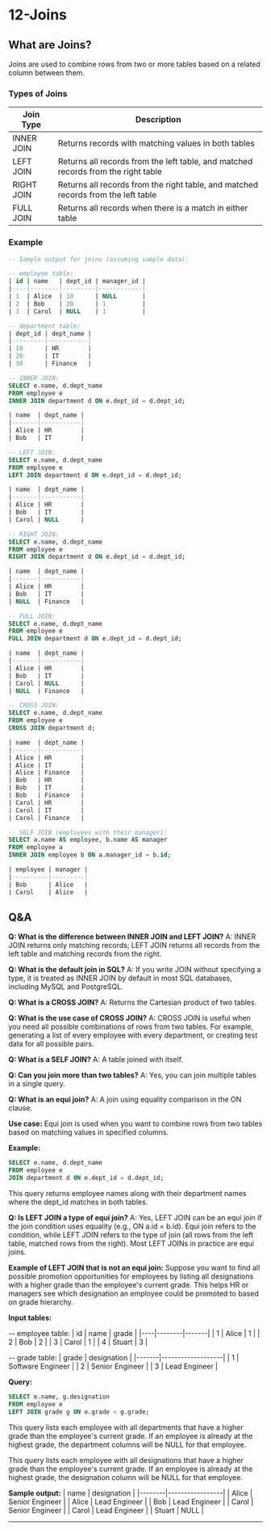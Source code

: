 # 12-Joins

## What are Joins?
Joins are used to combine rows from two or more tables based on a related column between them.

### Types of Joins
| Join Type   | Description                                      |
|-------------|--------------------------------------------------|
| INNER JOIN  | Returns records with matching values in both tables |
| LEFT JOIN   | Returns all records from the left table, and matched records from the right table |
| RIGHT JOIN  | Returns all records from the right table, and matched records from the left table |
| FULL JOIN   | Returns all records when there is a match in either table |

### Example
```sql
-- Sample output for joins (assuming sample data):

-- employee table:
| id | name   | dept_id | manager_id |
|----|--------|---------|------------|
| 1  | Alice  | 10      | NULL       |
| 2  | Bob    | 20      | 1          |
| 3  | Carol  | NULL    | 1          |

-- department table:
| dept_id | dept_name |
|---------|-----------|
| 10      | HR        |
| 20      | IT        |
| 30      | Finance   |

-- INNER JOIN:
SELECT e.name, d.dept_name
FROM employee e
INNER JOIN department d ON e.dept_id = d.dept_id;

| name  | dept_name |
|-------|-----------|
| Alice | HR        |
| Bob   | IT        |

-- LEFT JOIN:
SELECT e.name, d.dept_name
FROM employee e
LEFT JOIN department d ON e.dept_id = d.dept_id;

| name  | dept_name |
|-------|-----------|
| Alice | HR        |
| Bob   | IT        |
| Carol | NULL      |

-- RIGHT JOIN:
SELECT e.name, d.dept_name
FROM employee e
RIGHT JOIN department d ON e.dept_id = d.dept_id;

| name  | dept_name |
|-------|-----------|
| Alice | HR        |
| Bob   | IT        |
| NULL  | Finance   |

-- FULL JOIN:
SELECT e.name, d.dept_name
FROM employee e
FULL JOIN department d ON e.dept_id = d.dept_id;

| name  | dept_name |
|-------|-----------|
| Alice | HR        |
| Bob   | IT        |
| Carol | NULL      |
| NULL  | Finance   |

-- CROSS JOIN:
SELECT e.name, d.dept_name
FROM employee e
CROSS JOIN department d;

| name  | dept_name |
|-------|-----------|
| Alice | HR        |
| Alice | IT        |
| Alice | Finance   |
| Bob   | HR        |
| Bob   | IT        |
| Bob   | Finance   |
| Carol | HR        |
| Carol | IT        |
| Carol | Finance   |

-- SELF JOIN (employees with their manager):
SELECT a.name AS employee, b.name AS manager
FROM employee a
INNER JOIN employee b ON a.manager_id = b.id;

| employee | manager |
|----------|---------|
| Bob      | Alice   |
| Carol    | Alice   |
```

## Q&A
**Q: What is the difference between INNER JOIN and LEFT JOIN?**
A: INNER JOIN returns only matching records; LEFT JOIN returns all records from the left table and matching records from the right.

**Q: What is the default join in SQL?**
A: If you write JOIN without specifying a type, it is treated as INNER JOIN by default in most SQL databases, including MySQL and PostgreSQL.

**Q: What is a CROSS JOIN?**
A: Returns the Cartesian product of two tables.

**Q: What is the use case of CROSS JOIN?**
A: CROSS JOIN is useful when you need all possible combinations of rows from two tables. For example, generating a list of every employee with every department, or creating test data for all possible pairs.

**Q: What is a SELF JOIN?**
A: A table joined with itself.

**Q: Can you join more than two tables?**
A: Yes, you can join multiple tables in a single query.

**Q: What is an equi join?**
A: A join using equality comparison in the ON clause.

**Use case:**
Equi join is used when you want to combine rows from two tables based on matching values in specified columns.

**Example:**
```sql
SELECT e.name, d.dept_name
FROM employee e
JOIN department d ON e.dept_id = d.dept_id;
```
This query returns employee names along with their department names where the dept_id matches in both tables.

**Q: Is LEFT JOIN a type of equi join?**
A: Yes, LEFT JOIN can be an equi join if the join condition uses equality (e.g., ON a.id = b.id). Equi join refers to the condition, while LEFT JOIN refers to the type of join (all rows from the left table, matched rows from the right). Most LEFT JOINs in practice are equi joins.

**Example of LEFT JOIN that is not an equi join:**
Suppose you want to find all possible promotion opportunities for employees by listing all designations with a higher grade than the employee's current grade. This helps HR or managers see which designation an employee could be promoted to based on grade hierarchy.

**Input tables:**

-- employee table:
| id | name   | grade |
|----|--------|-------|
| 1  | Alice  | 1     |
| 2  | Bob    | 2     |
| 3  | Carol  | 1     |
| 4  | Stuart | 3     |

-- grade table:
| grade | designation       |
|-------|-------------------|
| 1     | Software Engineer |
| 2     | Senior Engineer   |
| 3     | Lead Engineer     |

**Query:**
```sql
SELECT e.name, g.designation
FROM employee e
LEFT JOIN grade g ON e.grade < g.grade;
```
This query lists each employee with all departments that have a higher grade than the employee's current grade. If an employee is already at the highest grade, the department columns will be NULL for that employee.

This query lists each employee with all designations that have a higher grade than the employee's current grade. If an employee is already at the highest grade, the designation column will be NULL for that employee.

**Sample output:**
| name   | designation      |
|--------|-----------------|
| Alice  | Senior Engineer |
| Alice  | Lead Engineer   |
| Bob    | Lead Engineer   |
| Carol  | Senior Engineer |
| Carol  | Lead Engineer   |
| Stuart | NULL            |

---


